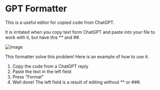 # GPT Formatter
This is a useful editor for copied code from ChatGPT.

It is irritated when you copy text form ChatGPT and paste into your file to work with it, but have this ** and ##.

![image](https://github.com/user-attachments/assets/7b8209d7-7517-450d-ae25-8709b13b058c)

This formatter solve this problem! 
Here is an example of how to use it: 
1. Copy the code from a ChatGPT reply
2. Paste the text in the left field
3. Press "Format"
4. Well done! The left field is a result of editing without ** or ###.
